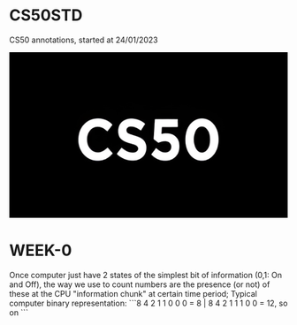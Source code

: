 # CS50STD
CS50 annotations, started at 24/01/2023 

<p align = "center" >
    <img src="https://github.com/nullTyype/CS50STD/raw/master/cs50.png" width = "600" height = "300" >
</p>

# WEEK-0
<div>
    <p>
        Once computer just have 2 states of the simplest bit of information (0,1: On and Off), the way we use to count numbers are the presence (or not) of these at the CPU "information chunk" at certain time period;
                Typical computer binary representation: ```8 4 2 1
                                                           1 0 0 0 = 8 |
                                                           8 4 2 1
                                                           1 1 0 0 = 12, so on ```
    <p>
</div>